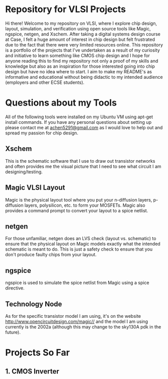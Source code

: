 # Repository for VLSI Projects
Hi there! Welcome to my repository on VLSI, where I explore chip design, layout, simulation, and verification using open source tools like Magic, ngspice, netgen, and Xschem. After taking a digital systems design course at Case, I felt a huge amount of interest in chip design but felt frustrated due to the fact that there were very limited resources online. This repository is a portfolio of the projects that I've undertaken as a result of my curiosity and initiative to learn something like CMOS chip design and I hope for anyone reading this to find my repository not only a proof of my skills and knowledge but also as an inspiration for those interested going into chip design but have no idea where to start. I aim to make my README's as informative and educational without being didactic to my intended audience (employers and other ECSE students).

# Questions about my Tools
All of the following tools were installed on my Ubuntu VM using apt-get install commands. If you have any personal questions about setting up please contact me at achen5291@gmail.com as I would love to help out and spread my passion for chip design.

## Xschem
This is the schematic software that I use to draw out transistor networks and often provides me the visual picture that I need to see what circuit I am designing/testing. 

## Magic VLSI Layout
Magic is the physical layout tool where you put your n-diffusion layers, p-diffusion layers, polysilicon, etc. to form your MOSFETs. Magic also provides a command prompt to convert your layout to a spice netlist.

## netgen
For those unfamiliar, netgen does an LVS check (layout vs. schematic) to ensure that the physical layout on Magic models exactly what the intended schematic is meant to do. This is just a safety check to ensure that you don't produce faulty chips from your layout.

## ngspice
ngspice is used to simulate the spice netlist from Magic using a spice directive. 

## Technology Node
As for the specific transistor model I am using, it's on the website <a>http://www.opencircuitdesign.com/magic//</a> and the model I am using currently is the 2002a (although this may change to the sky130A pdk in the future). 

# Projects So Far

## 1. CMOS Inverter
